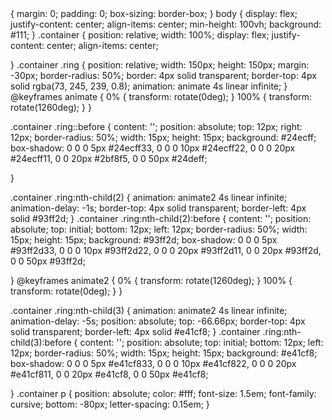 <!DOCTYPE html>
<html lang="en">
<head>
	<meta cherset="UTF-8">
	<title>Animation Effects</title>
	<link rel="stylesheet" type="text/css" href="new.css">
<title>Loading...wait here</title>
</head>
<body>
	<div class="container">
		<div class="ring"></div>
		<div class="ring"></div>
		<div class="ring"></div>
	</div>
	
</body>
</html>
{
    margin: 0;
    padding: 0;
    box-sizing: border-box;
}
body
{
    display: flex;
    justify-content: center;
    align-items: center;
    min-height: 100vh;
    background: #111;
}
.container
{
	position: relative;
	width: 100%;
	display: flex;
	justify-content: center;
	align-items: center;
	

}
.container .ring
{
	position: relative;
	width: 150px;
	height: 150px;
    margin: -30px;
    border-radius: 50%;
	border: 4px solid transparent;
    border-top: 4px solid rgba(73, 245, 239, 0.8);
	animation: animate 4s linear infinite;
}
@keyframes animate
{
    0%
    {
        transform: rotate(0deg);
    }
    100%
    {
        transform: rotate(1260deg);
    }
}

.container .ring::before
{
    content: '';
    position: absolute;
    top: 12px;
    right: 12px;
    border-radius: 50%;
    width: 15px;
    height: 15px;
    background: #24ecff;
    box-shadow: 0 0 0 5px #24ecff33,
    0 0 0 10px #24ecff22,
    0 0 0 20px #24ecff11,
    0 0 20px #2bf8f5,
    0 0 50px #24deff;
       
}

.container .ring:nth-child(2)
{
    animation: animate2 4s linear infinite;
    animation-delay: -1s;
    border-top: 4px solid transparent;
    border-left: 4px solid #93ff2d;
}
.container .ring:nth-child(2):before
{
    content: '';
    position: absolute;
    top: initial;
    bottom: 12px;
    left: 12px;
    border-radius: 50%;
    width: 15px;
    height: 15px;
    background: #93ff2d;
    box-shadow: 0 0 0 5px #93ff2d33,
    0 0 0 10px #93ff2d22,
    0 0 0 20px #93ff2d11,
    0 0 20px #93ff2d,
    0 0 50px #93ff2d;
       
}
@keyframes animate2
{
    0%
    {
        transform: rotate(1260deg);
    }
    100%
    {
        transform: rotate(0deg);
    }
}

.container .ring:nth-child(3)
{
    animation: animate2 4s linear infinite;
    animation-delay: -5s;
    position: absolute;
    top: -66.66px;
    border-top: 4px solid transparent;
    border-left: 4px solid #e41cf8;
}
.container .ring:nth-child(3):before
{
    content: '';
    position: absolute;
    top: initial;
    bottom: 12px;
    left: 12px;
    border-radius: 50%;
    width: 15px;
    height: 15px;
    background: #e41cf8;
    box-shadow: 0 0 0 5px #e41cf833,
    0 0 0 10px #e41cf822,
    0 0 0 20px #e41cf811,
    0 0 20px #e41cf8,
    0 0 50px #e41cf8;
       
}
.container p
{
    position: absolute;
    color: #fff;
    font-size: 1.5em;
    font-family: cursive;
    bottom: -80px;
    letter-spacing: 0.15em;
}
